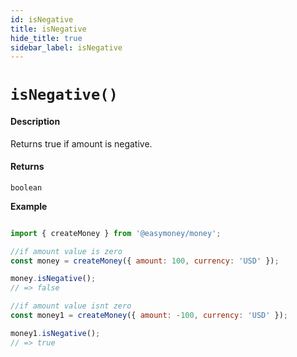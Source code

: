 ```yaml
---
id: isNegative
title: isNegative
hide_title: true
sidebar_label: isNegative
---
```



# `isNegative()`

#### Description

Returns true if amount is negative.

#### Returns

`boolean`


**Example**

```js

import { createMoney } from '@easymoney/money';

//if amount value is zero
const money = createMoney({ amount: 100, currency: 'USD' });

money.isNegative();
// => false

//if amount value isnt zero
const money1 = createMoney({ amount: -100, currency: 'USD' });

money1.isNegative();
// => true

```
